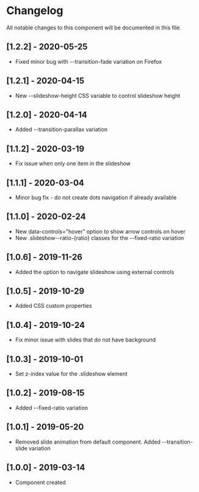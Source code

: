 # Changelog
All notable changes to this component will be documented in this file.

## [1.2.2] - 2020-05-25
- Fixed minor bug with --transition-fade variation on Firefox

## [1.2.1] - 2020-04-15
- New --slideshow-height CSS variable to control slideshow height

## [1.2.0] - 2020-04-14
- Added --transition-parallax variation

## [1.1.2] - 2020-03-19
- Fix issue when only one item in the slideshow

## [1.1.1] - 2020-03-04
- Minor bug fix - do not create dots navigation if already available 

## [1.1.0] - 2020-02-24
- New data-controls="hover" option to show arrow controls on hover
- New .slideshow--ratio-{ratio} classes for the --fixed-ratio variation

## [1.0.6] - 2019-11-26
- Added the option to navigate slideshow using external controls

## [1.0.5] - 2019-10-29
- Added CSS custom properties

## [1.0.4] - 2019-10-24
- Fix minor issue with slides that do not have background

## [1.0.3] - 2019-10-01
- Set z-index value for the .slideshow element

## [1.0.2] - 2019-08-15
- Added --fixed-ratio variation

## [1.0.1] - 2019-05-20
- Removed slide animation from default component. Added --transition-slide variation

## [1.0.0] - 2019-03-14
- Component created
